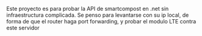 ﻿Este proyecto es para probar la API de smartcompost en .net sin infraestructura complicada.
Se penso para levantarse con su ip local, de forma de que el router haga port forwarding, 
y probar el modulo LTE contra este servidor